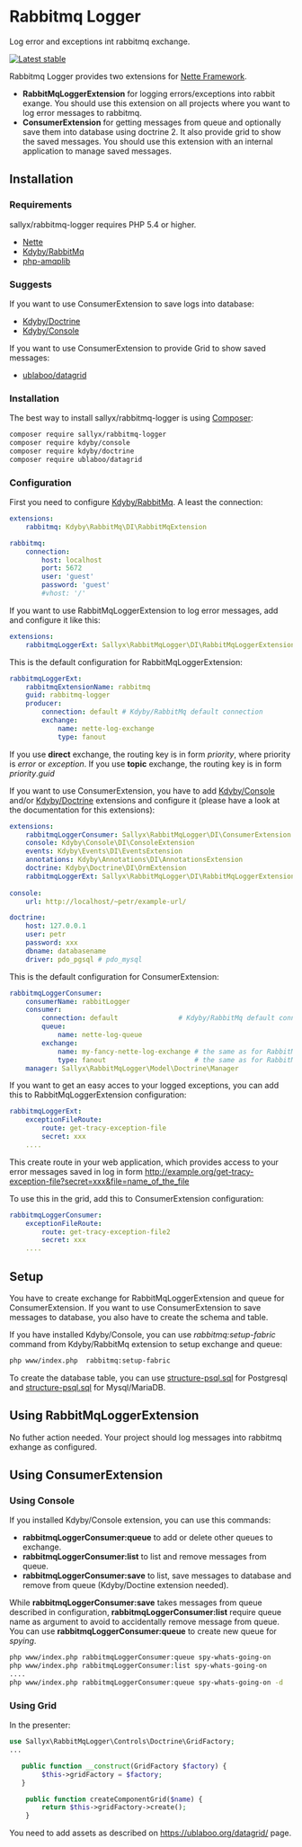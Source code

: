 # Rabbitmq Logger
Log error and exceptions int rabbitmq exchange.

[![Latest stable](https://img.shields.io/packagist/v/kdyby/rabbitmq.svg)](https://packagist.org/packages/sallyx/rabbitmq-logger)

Rabbitmq Logger provides two extensions for [Nette Framework](https://github.com/nette/nette).

- **RabbitMqLoggerExtension** for logging errors/exceptions into rabbit exange. You should use this extension on all projects where you want to log error messages to rabbitmq.
- **ConsumerExtension** for getting messages from queue and optionally save them into database using doctrine 2. It also provide grid to show the saved messages. You should use this extension with an internal application to manage saved messages.

## Installation

### Requirements

sallyx/rabbitmq-logger requires PHP 5.4 or higher.

- [Nette](https://github.com/nette/nette)
- [Kdyby/RabbitMq](https://github.com/Kdyby/RabbitMq)
- [php-amqplib](https://github.com/videlalvaro/php-amqplib)

### Suggests

If you want to use ConsumerExtension to save logs into database:

- [Kdyby/Doctrine](https://github.com/Kdyby/Doctrine)
- [Kdyby/Console](https://github.com/Kdyby/Console)

If you want to use ConsumerExtension to provide Grid to show saved messages:
- [ublaboo/datagrid](https://github.com/ublaboo/datagrid)

### Installation

The best way to install sallyx/rabbitmq-logger is using  [Composer](http://getcomposer.org/):

```sh
composer require sallyx/rabbitmq-logger
composer require kdyby/console
composer require kdyby/doctrine
composer require ublaboo/datagrid
```

### Configuration


First you need to configure [Kdyby/RabbitMq](https://github.com/Kdyby/RabbitMq).
A least the connection:

```yml
extensions:
    rabbitmq: Kdyby\RabbitMq\DI\RabbitMqExtension

rabbitmq:
    connection:
        host: localhost
        port: 5672
        user: 'guest'
        password: 'guest'
        #vhost: '/'
```

If you want to use RabbitMqLoggerExtension to log error messages, add and configure it like this:

```yml
extensions:
    rabbitmqLoggerExt: Sallyx\RabbitMqLogger\DI\RabbitMqLoggerExtension
```
This is the default configuration for RabbitMqLoggerExtension:

```yml
rabbitmqLoggerExt:
    rabbitmqExtensionName: rabbitmq
    guid: rabbitmq-logger
    producer:
        connection: default # Kdyby/RabbitMq default connection
        exchange:
            name: nette-log-exchange
            type: fanout
```
If you use **direct** exchange, the routing key is in form *priority*, where priority is *error* or *exception*.
If you use **topic** exchange, the routing key is in form *priority*.*guid*


If you want to use ConsumerExtension, you have to add [Kdyby/Console](https://github.com/Kdyby/Console)
and/or [Kdyby/Doctrine](https://github.com/Kdyby/Doctrine) extensions
and configure it (please have a look at the documentation for this extensions):

```yml
extensions:
    rabbitmqLoggerConsumer: Sallyx\RabbitMqLogger\DI\ConsumerExtension # must be first!
    console: Kdyby\Console\DI\ConsoleExtension
    events: Kdyby\Events\DI\EventsExtension
    annotations: Kdyby\Annotations\DI\AnnotationsExtension
    doctrine: Kdyby\Doctrine\DI\OrmExtension
    rabbitmqLoggerExt: Sallyx\RabbitMqLogger\DI\RabbitMqLoggerExtension # if you want to use it either
  
console:
    url: http://localhost/~petr/example-url/

doctrine:
    host: 127.0.0.1
    user: petr
    password: xxx
    dbname: databasename
    driver: pdo_pgsql # pdo_mysql
```
This is the default configuration for ConsumerExtension:

```yml
rabbitmqLoggerConsumer:
    consumerName: rabbitLogger
    consumer:
        connection: default               # Kdyby/RabbitMq default connection
        queue:
            name: nette-log-queue
        exchange:
            name: my-fancy-nette-log-exchange # the same as for RabbitMqLoggerExtension
            type: fanout                      # the same as for RabbitMqLoggerExtension
    manager: Sallyx\RabbitMqLogger\Model\Doctrine\Manager
```

If you want to get an easy acces to your logged exceptions, you can add this to RabbitMqLoggerExtension configuration:

```yml
rabbitmqLoggerExt:
    exceptionFileRoute:
        route: get-tracy-exception-file               
        secret: xxx
    ....
```
This create route in your web application, which provides access to your error messages saved in log in form
http://example.org/get-tracy-exception-file?secret=xxx&file=name_of_the_file

To use this in the grid, add this to ConsumerExtension configuration:

```yml
rabbitmqLoggerConsumer:
    exceptionFileRoute:
        route: get-tracy-exception-file2
        secret: xxx
    ....
```
## Setup

You have to create exchange for RabbitMqLoggerExtension and queue for ConsumerExtension.
If you want to use ConsumerExtension to save messages to database, you also have to create the schema and table.

If you have installed  Kdyby/Console, you can use  *rabbitmq:setup-fabric* command from Kdyby/RabbitMq extension to setup exchange and queue:

```sh
php www/index.php  rabbitmq:setup-fabric
```

To create the database table, you can use [structure-psql.sql](src/setup/doctrine/structure-psql.sql) for Postgresql
and [structure-psql.sql](src/setup/doctrine/structure-mysql.sql) for Mysql/MariaDB.

## Using RabbitMqLoggerExtension

No futher action needed. Your project should log messages into rabbitmq exhange as configured.

## Using ConsumerExtension

### Using Console

If you installed Kdyby/Console extension, you can use this commands:

- **rabbitmqLoggerConsumer:queue** to add or delete other queues to exchange.
- **rabbitmqLoggerConsumer:list** to list and remove messages from queue.
- **rabbitmqLoggerConsumer:save** to list, save messages to database and remove from queue (Kdyby/Doctine extension needed).

While **rabbitmqLoggerConsumer:save** takes messages from queue described in configuration, 
**rabbitmqLoggerConsumer:list** require queue name as argument to avoid to accidentally remove message from queue.
You can use **rabbitmqLoggerConsumer:queue** to create new queue for *spying*.

```sh
php www/index.php rabbitmqLoggerConsumer:queue spy-whats-going-on       # create queue
php www/index.php rabbitmqLoggerConsumer:list spy-whats-going-on        # print message on console and remove if from queue
....
php www/index.php rabbitmqLoggerConsumer:queue spy-whats-going-on -d    # delete queue
```

### Using Grid

In the presenter:

```php
use Sallyx\RabbitMqLogger\Controls\Doctrine\GridFactory;
...

   public function __construct(GridFactory $factory) {
        $this->gridFactory = $factory;
   }

    public function createComponentGrid($name) {
        return $this->gridFactory->create();
    }
```

You need to add assets as described on https://ublaboo.org/datagrid/ page.

